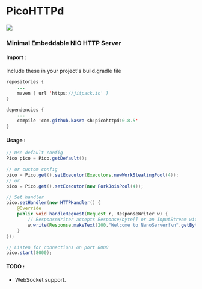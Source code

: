 # PicoHTTPd
[![](https://jitpack.io/v/kasra-sh/picohttpd.svg)](https://jitpack.io/#kasra-sh/nanoserver)
### Minimal Embeddable NIO HTTP Server

#### Import :
Include these in your project's build.gradle file
```java
repositories {
	...
	maven { url 'https://jitpack.io' }
}
```
```java
dependencies {
	...
	compile 'com.github.kasra-sh:picohttpd:0.8.5'
}
```

#### Usage :
```java
// Use default config
Pico pico = Pico.getDefault();

// or custom config
pico = Pico.get().setExecutor(Executors.newWorkStealingPool(4));
// or
pico = Pico.get().setExecutor(new ForkJoinPool(4));

// Set handler
pico.setHandler(new HTTPHandler() {
    @Override
    public void handleRequest(Request r, ResponseWriter w) {
        // ResponseWriter accepts Response/byte[] or an InputStream with a byte-array as header
        w.write(Response.makeText(200,"Welcome to NanoServer!\n".getBytes()));
    }
});

// Listen for connections on port 8000
pico.start(8000);
```
#### TODO :
- WebSocket support.